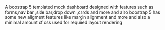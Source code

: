A boostrap 5 templated mock dashboard designed with features such as forms,nav bar ,side bar,drop down ,cards and more and also boostrap 5 has some new aligment features like margin alignment and more and also a minimal amount of css used for required layout rendering
